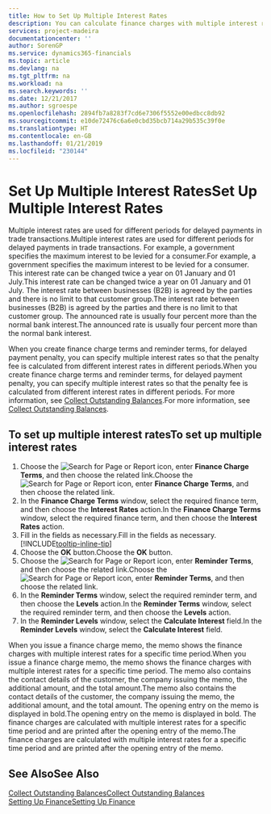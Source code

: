 ```yaml
---
title: How to Set Up Multiple Interest Rates
description: You can calculate finance charges with multiple interest rates for a specific period. The interest calculation is similar for all financial charges, with variation only in the rate of interest for a specific period.
services: project-madeira
documentationcenter: ''
author: SorenGP
ms.service: dynamics365-financials
ms.topic: article
ms.devlang: na
ms.tgt_pltfrm: na
ms.workload: na
ms.search.keywords: ''
ms.date: 12/21/2017
ms.author: sgroespe
ms.openlocfilehash: 2894fb7a8283f7cd6e7306f5552e00edbcc8db92
ms.sourcegitcommit: e10de72476c6a6e0cbd35bcb714a29b535c39f0e
ms.translationtype: HT
ms.contentlocale: en-GB
ms.lasthandoff: 01/21/2019
ms.locfileid: "230144"
---
```

# <a name="set-up-multiple-interest-rates"></a><span data-ttu-id="a2f78-104">Set Up Multiple Interest Rates</span><span class="sxs-lookup"><span data-stu-id="a2f78-104">Set Up Multiple Interest Rates</span></span>
<span data-ttu-id="a2f78-105">Multiple interest rates are used for different periods for delayed payments in trade transactions.</span><span class="sxs-lookup"><span data-stu-id="a2f78-105">Multiple interest rates are used for different periods for delayed payments in trade transactions.</span></span> <span data-ttu-id="a2f78-106">For example, a government specifies the maximum interest to be levied for a consumer.</span><span class="sxs-lookup"><span data-stu-id="a2f78-106">For example, a government specifies the maximum interest to be levied for a consumer.</span></span> <span data-ttu-id="a2f78-107">This interest rate can be changed twice a year on 01 January and 01 July.</span><span class="sxs-lookup"><span data-stu-id="a2f78-107">This interest rate can be changed twice a year on 01 January and 01 July.</span></span> <span data-ttu-id="a2f78-108">The interest rate between businesses (B2B) is agreed by the parties and there is no limit to that customer group.</span><span class="sxs-lookup"><span data-stu-id="a2f78-108">The interest rate between businesses (B2B) is agreed by the parties and there is no limit to that customer group.</span></span> <span data-ttu-id="a2f78-109">The announced rate is usually four percent more than the normal bank interest.</span><span class="sxs-lookup"><span data-stu-id="a2f78-109">The announced rate is usually four percent more than the normal bank interest.</span></span>

<span data-ttu-id="a2f78-110">When you create finance charge terms and reminder terms, for delayed payment penalty, you can specify multiple interest rates so that the penalty fee is calculated from different interest rates in different periods.</span><span class="sxs-lookup"><span data-stu-id="a2f78-110">When you create finance charge terms and reminder terms, for delayed payment penalty, you can specify multiple interest rates so that the penalty fee is calculated from different interest rates in different periods.</span></span> <span data-ttu-id="a2f78-111">For more information, see [Collect Outstanding Balances](receivables-collect-outstanding-balances.md).</span><span class="sxs-lookup"><span data-stu-id="a2f78-111">For more information, see [Collect Outstanding Balances](receivables-collect-outstanding-balances.md).</span></span>

## <a name="to-set-up-multiple-interest-rates"></a><span data-ttu-id="a2f78-112">To set up multiple interest rates</span><span class="sxs-lookup"><span data-stu-id="a2f78-112">To set up multiple interest rates</span></span>  
1.  <span data-ttu-id="a2f78-113">Choose the ![Search for Page or Report](media/ui-search/search_small.png "Search for Page or Report icon") icon, enter **Finance Charge Terms**, and then choose the related link.</span><span class="sxs-lookup"><span data-stu-id="a2f78-113">Choose the ![Search for Page or Report](media/ui-search/search_small.png "Search for Page or Report icon") icon, enter **Finance Charge Terms**, and then choose the related link.</span></span>  
2.  <span data-ttu-id="a2f78-114">In the **Finance Charge Terms** window, select the required finance term, and then choose the **Interest Rates** action.</span><span class="sxs-lookup"><span data-stu-id="a2f78-114">In the **Finance Charge Terms** window, select the required finance term, and then choose the **Interest Rates** action.</span></span>  
3.  <span data-ttu-id="a2f78-115">Fill in the fields as necessary.</span><span class="sxs-lookup"><span data-stu-id="a2f78-115">Fill in the fields as necessary.</span></span> [!INCLUDE[tooltip-inline-tip](includes/tooltip-inline-tip_md.md)]
4.  <span data-ttu-id="a2f78-116">Choose the **OK** button.</span><span class="sxs-lookup"><span data-stu-id="a2f78-116">Choose the **OK** button.</span></span>  
5.  <span data-ttu-id="a2f78-117">Choose the ![Search for Page or Report](media/ui-search/search_small.png "Search for Page or Report icon") icon, enter **Reminder Terms**, and then choose the related link.</span><span class="sxs-lookup"><span data-stu-id="a2f78-117">Choose the ![Search for Page or Report](media/ui-search/search_small.png "Search for Page or Report icon") icon, enter **Reminder Terms**, and then choose the related link.</span></span>  
6.  <span data-ttu-id="a2f78-118">In the **Reminder Terms** window, select the required reminder term, and then choose the **Levels** action.</span><span class="sxs-lookup"><span data-stu-id="a2f78-118">In the **Reminder Terms** window, select the required reminder term, and then choose the **Levels** action.</span></span>  
7.  <span data-ttu-id="a2f78-119">In the **Reminder Levels** window, select the **Calculate Interest** field.</span><span class="sxs-lookup"><span data-stu-id="a2f78-119">In the **Reminder Levels** window, select the **Calculate Interest** field.</span></span>  

<span data-ttu-id="a2f78-120">When you issue a finance charge memo, the memo shows the finance charges with multiple interest rates for a specific time period.</span><span class="sxs-lookup"><span data-stu-id="a2f78-120">When you issue a finance charge memo, the memo shows the finance charges with multiple interest rates for a specific time period.</span></span> <span data-ttu-id="a2f78-121">The memo also contains the contact details of the customer, the company issuing the memo, the additional amount, and the total amount.</span><span class="sxs-lookup"><span data-stu-id="a2f78-121">The memo also contains the contact details of the customer, the company issuing the memo, the additional amount, and the total amount.</span></span> <span data-ttu-id="a2f78-122">The opening entry on the memo is displayed in bold.</span><span class="sxs-lookup"><span data-stu-id="a2f78-122">The opening entry on the memo is displayed in bold.</span></span> <span data-ttu-id="a2f78-123">The finance charges are calculated with multiple interest rates for a specific time period and are printed after the opening entry of the memo.</span><span class="sxs-lookup"><span data-stu-id="a2f78-123">The finance charges are calculated with multiple interest rates for a specific time period and are printed after the opening entry of the memo.</span></span>  

## <a name="see-also"></a><span data-ttu-id="a2f78-124">See Also</span><span class="sxs-lookup"><span data-stu-id="a2f78-124">See Also</span></span>  
[<span data-ttu-id="a2f78-125">Collect Outstanding Balances</span><span class="sxs-lookup"><span data-stu-id="a2f78-125">Collect Outstanding Balances</span></span>](receivables-collect-outstanding-balances.md)  
[<span data-ttu-id="a2f78-126">Setting Up Finance</span><span class="sxs-lookup"><span data-stu-id="a2f78-126">Setting Up Finance</span></span>](finance-setup-finance.md)
